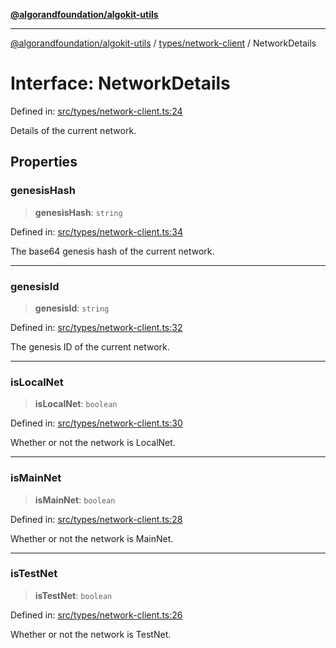 [**@algorandfoundation/algokit-utils**](../../../README.md)

***

[@algorandfoundation/algokit-utils](../../../README.md) / [types/network-client](../README.md) / NetworkDetails

# Interface: NetworkDetails

Defined in: [src/types/network-client.ts:24](https://github.com/algorandfoundation/algokit-utils-ts/blob/main/src/types/network-client.ts#L24)

Details of the current network.

## Properties

### genesisHash

> **genesisHash**: `string`

Defined in: [src/types/network-client.ts:34](https://github.com/algorandfoundation/algokit-utils-ts/blob/main/src/types/network-client.ts#L34)

The base64 genesis hash of the current network.

***

### genesisId

> **genesisId**: `string`

Defined in: [src/types/network-client.ts:32](https://github.com/algorandfoundation/algokit-utils-ts/blob/main/src/types/network-client.ts#L32)

The genesis ID of the current network.

***

### isLocalNet

> **isLocalNet**: `boolean`

Defined in: [src/types/network-client.ts:30](https://github.com/algorandfoundation/algokit-utils-ts/blob/main/src/types/network-client.ts#L30)

Whether or not the network is LocalNet.

***

### isMainNet

> **isMainNet**: `boolean`

Defined in: [src/types/network-client.ts:28](https://github.com/algorandfoundation/algokit-utils-ts/blob/main/src/types/network-client.ts#L28)

Whether or not the network is MainNet.

***

### isTestNet

> **isTestNet**: `boolean`

Defined in: [src/types/network-client.ts:26](https://github.com/algorandfoundation/algokit-utils-ts/blob/main/src/types/network-client.ts#L26)

Whether or not the network is TestNet.
